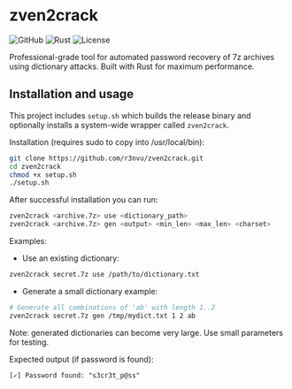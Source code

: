 # zven2crack
![GitHub](https://img.shields.io/badge/Platform-Linux-success)
![Rust](https://img.shields.io/badge/Built_with-Rust-orange)
![License](https://img.shields.io/badge/License-MIT-blue)

Professional-grade tool for automated password recovery of 7z archives using dictionary attacks. Built with Rust for maximum performance.

## Installation and usage

This project includes `setup.sh` which builds the release binary and optionally installs a system-wide wrapper called `zven2crack`.

Installation (requires sudo to copy into /usr/local/bin):

```bash
git clone https://github.com/r3nvu/zven2crack.git
cd zven2crack
chmod +x setup.sh
./setup.sh
```

After successful installation you can run:

```bash
zven2crack <archive.7z> use <dictionary_path>
zven2crack <archive.7z> gen <output> <min_len> <max_len> <charset>
```

Examples:

- Use an existing dictionary:

```bash
zven2crack secret.7z use /path/to/dictionary.txt
```

- Generate a small dictionary example:

```bash
# Generate all combinations of 'ab' with length 1..2
zven2crack secret.7z gen /tmp/mydict.txt 1 2 ab
```

Note: generated dictionaries can become very large. Use small parameters for testing.

Expected output (if password is found):

```
[✓] Password found: "s3cr3t_p@ss"
```
